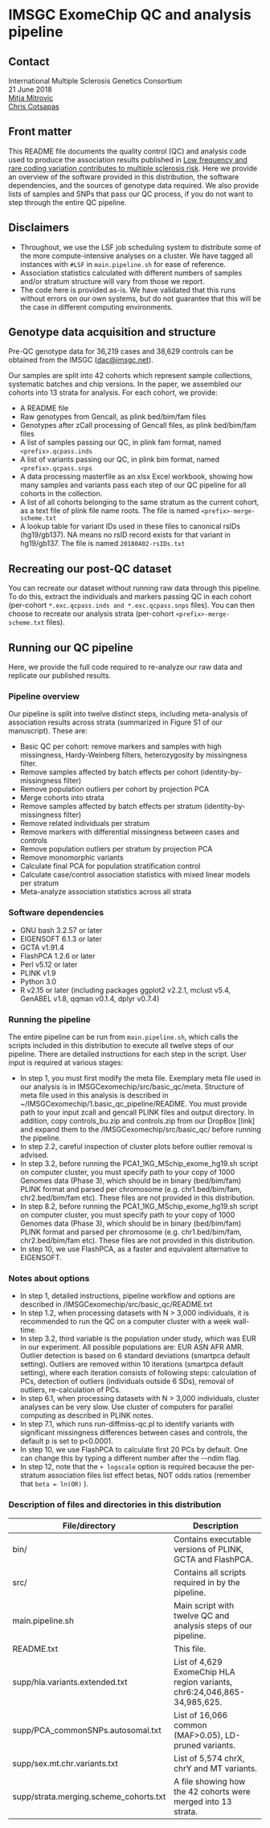 # IMSGC ExomeChip QC and analysis pipeline

## Contact
International Multiple Sclerosis Genetics Consortium <br>
21 June 2018 <br>
[Mitja Mitrovic](mailto:mitja.mitrovic@yale.edu) <br>
[Chris Cotsapas](mailto:cotsapas@broadinstitute.org) <br>

## Front matter
This README file documents the quality control (QC) and analysis code used to produce the association results published in [Low frequency and rare coding variation contributes to multiple sclerosis risk](https://www.biorxiv.org/content/early/2018/03/23/286617). Here we provide an overview of the software provided in this distribution, the software dependencies, and the sources of genotype data required. We also provide lists of samples and SNPs that pass our QC process, if you do not want to step through the entire QC pipeline.  

## Disclaimers
* Throughout, we use the LSF job scheduling system to distribute some of the more compute-intensive analyses on a cluster. We have tagged all instances with `#LSF` in `main.pipeline.sh` for ease of reference.
* Association statistics calculated with different numbers of samples and/or stratum structure will vary from those we report. 
* The code here is provided as-is. We have validated that this runs without errors on our own systems, but do not guarantee that this will be the case in different computing environments.

## Genotype data acquisition and structure
Pre-QC genotype data for 36,219 cases and 38,629 controls can be obtained from the IMSGC (dac@imsgc.net). 

Our samples are split into 42 cohorts which represent sample collections, systematic batches and chip versions. In the paper, we assembled our cohorts into 13 strata for analysis. For each cohort, we provide:
+ A README file
+ Raw genotypes from Gencall, as plink bed/bim/fam files
+ Genotypes after zCall processing of Gencall files, as plink bed/bim/fam files
+ A list of samples passing our QC, in plink fam format, named `<prefix>.qcpass.inds`
+ A list of variants passing our QC, in plink bim format, named `<prefix>.qcpass.snps`
+ A data processing masterfile as an xlsx Excel workbook, showing how many samples and variants pass each step of our QC pipeline for all cohorts in the collection.
+ A list of all cohorts belonging to the same stratum as the current cohort, as a text file of plink file name roots. The file is named `<prefix>-merge-scheme.txt`
+ A lookup table for variant IDs used in these files to canonical rsIDs (hg19/gb137). NA means no rsID record exists for that variant in hg19/gb137. The file is named `20180402-rsIDs.txt`


## Recreating our post-QC dataset 
You can recreate our dataset without running raw data through this pipeline. To do this, extract the individuals and markers passing QC in each cohort (per-cohort `*.exc.qcpass.inds and *.exc.qcpass.snps` files). You can then choose to recreate our analysis strata (per-cohort `<prefix>-merge-scheme.txt` files).

## Running our QC pipeline
Here, we provide the full code required to re-analyze our raw data and replicate our published results.  

### Pipeline overview
Our pipeline is split into twelve distinct steps, including meta-analysis of association results across strata (summarized in Figure S1 of our manuscript). These are:

+ Basic QC per cohort: remove markers and samples with high missingness, Hardy-Weinberg filters, heterozygosity by missingness filter. 
+ Remove samples affected by batch effects per cohort (identity-by-missingness filter)
+ Remove population outliers per cohort by projection PCA
+ Merge cohorts into strata
+ Remove samples affected by batch effects per stratum (identity-by-missingness filter)
+ Remove related individuals per stratum
+ Remove markers with differential missingness between cases and controls
+ Remove population outliers per stratum by projection PCA
+ Remove monomorphic variants
+ Calculate final PCA for population stratification control 
+ Calculate case/control association statistics with mixed linear models per stratum
+ Meta-analyze association statistics across all strata

### Software dependencies
+ GNU bash 3.2.57 or later
+ EIGENSOFT 6.1.3 or later
+ GCTA v1.91.4
+ FlashPCA 1.2.6 or later
+ Perl v5.12 or later
+ PLINK v1.9
+ Python 3.0
+ R v2.15 or later (including packages ggplot2 v2.2.1, mclust v5.4, GenABEL v1.8, qqman v0.1.4, dplyr v0.7.4)

### Running the pipeline
The entire pipeline can be run from `main.pipeline.sh`, which calls the scripts included in this distribution to execute all twelve steps of our pipeline. There are detailed instructions for each step in the script. User input is required at various stages:

+ In step 1, you must first modify the meta file. Exemplary meta file used in our analysis is in IMSGCexomechip/src/basic_qc/meta. Structure of meta file used   in this analysis is described in ~/IMSGCexomechip/1.basic_qc_pipeline/README. You must provide path to your input zcall and gencall PLINK files and output directory. In addition, copy controls_bu.zip and controls.zip from our DropBox [link] and expand them to the /IMSGCexomechip/src/basic_qc/ before running the pipeline.
+ In step 2.2, careful inspection of cluster plots before outlier removal is advised.
+ In step 3.2, before running the PCA1_1KG_MSchip_exome_hg19.sh script on computer cluster, you must specify path to your copy of 1000 Genomes data (Phase 3), which should be in binary (bed/bim/fam) PLINK format and parsed per chromosome (e.g. chr1.bed/bim/fam, chr2.bed/bim/fam etc). These files are not provided in this distribution.
+ In step 8.2, before running the PCA1_1KG_MSchip_exome_hg19.sh script on computer cluster, you must specify path to your copy of 1000 Genomes data (Phase 3), which should be in binary (bed/bim/fam) PLINK format and parsed per chromosome (e.g. chr1.bed/bim/fam, chr2.bed/bim/fam etc). These files are not provided in this distribution.
+ In step 10, we use FlashPCA, as a faster and equivalent alternative to EIGENSOFT.


### Notes about options
+ In step 1, detailed instructions, pipeline workflow and options are described in /IMSGCexomechip/src/basic_qc/README.txt 
+ In step 1.2, when processing datasets with N > 3,000 individuals, it is recommended to run the QC on a computer cluster with a week wall-time.
+ In step 3.2, third variable is the population under study, which was EUR in our experiment. All possible populations are: EUR ASN AFR AMR. Outlier detection is based on 6 standard deviations (smartpca default setting). Outliers are removed within 10 iterations (smartpca default setting), where each iteration consists of following steps: calculation of PCs, detection of outliers (individuals outside 6 SDs), removal of outliers, re-calculation of PCs.
+ In step 6.1, when processing datasets with N > 3,000 individuals, cluster analyses can be very slow. Use cluster of computers for parallel computing as described in PLINK notes.
+ In step 7.1, which runs run-diffmiss-qc.pl to identify variants with significant missingness differences between cases and controls, the default p is set to p<0.0001.
+ In step 10, we use FlashPCA to calculate first 20 PCs by default. One can change this by typing a different number after the --ndim flag.
+ In step 12, note that the `+ logscale` option is required because the per-stratum association files list effect betas, NOT odds ratios (remember that `beta = ln(OR)` ).


### Description of files and directories in this distribution

| File/directory | Description |
| ------------- | ------------- |
| bin/  | Contains executable versions of PLINK, GCTA and FlashPCA.   |
| src/  | Contains all scripts required in by the pipeline.  |
| main.pipeline.sh  | Main script with twelve QC and analysis steps of our pipeline.  |
| README.txt  | This file.  |
| supp/hla.variants.extended.txt  | List of 4,629 ExomeChip HLA region variants, chr6:24,046,865-34,985,625. |
| supp/PCA_commonSNPs.autosomal.txt  | List of 16,066 common (MAF>0.05), LD-pruned variants.  |
| supp/sex.mt.chr.variants.txt  | List of 5,574 chrX, chrY and MT variants.  |
| supp/strata.merging.scheme_cohorts.txt | A file showing how the 42 cohorts were merged into 13 strata.  |
